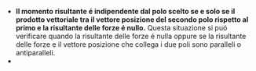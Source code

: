 - **Il momento risultante é indipendente dal polo scelto se e solo se il prodotto vettoriale tra il vettore posizione del secondo polo rispetto al primo e la risultante delle forze é nullo.** Questa situazione si puó verificare quando la risultante delle forze é nulla oppure se la risultante delle forze e il vettore posizione che collega i due poli sono paralleli o antiparalleli.
-
